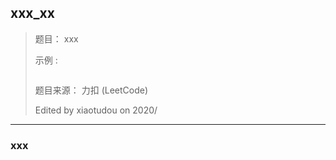 

## xxx_xx

> 题目：
> xxx
>
> 示例 :
>
> ```txt
> 
> ```
>
> 题目来源： 力扣 (LeetCode)
>
> Edited by xiaotudou on 2020/

----

### xxx

